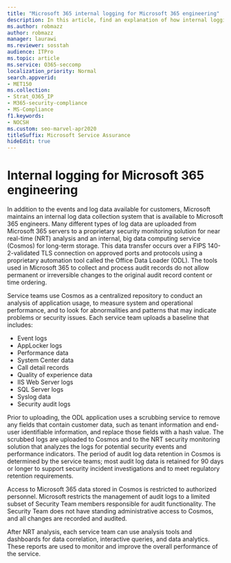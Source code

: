 ```yaml
---
title: "Microsoft 365 internal logging for Microsoft 365 engineering"
description: In this article, find an explanation of how internal logging for Microsoft 365 Engineering teams works.
ms.author: robmazz
author: robmazz
manager: laurawi
ms.reviewer: sosstah
audience: ITPro
ms.topic: article
ms.service: O365-seccomp
localization_priority: Normal
search.appverid:
- MET150
ms.collection:
- Strat_O365_IP
- M365-security-compliance
- MS-Compliance
f1.keywords:
- NOCSH
ms.custom: seo-marvel-apr2020
titleSuffix: Microsoft Service Assurance
hideEdit: true
---
```


# Internal logging for Microsoft 365 engineering

In addition to the events and log data available for customers, Microsoft maintains an internal log data collection system that is available to Microsoft 365 engineers. Many different types of log data are uploaded from Microsoft 365 servers to a proprietary security monitoring solution for near real-time (NRT) analysis and an internal, big data computing service (Cosmos) for long-term storage. This data transfer occurs over a FIPS 140-2-validated TLS connection on approved ports and protocols using a proprietary automation tool called the Office Data Loader (ODL). The tools used in Microsoft 365 to collect and process audit records do not allow permanent or irreversible changes to the original audit record content or time ordering.

Service teams use Cosmos as a centralized repository to conduct an analysis of application usage, to measure system and operational performance, and to look for abnormalities and patterns that may indicate problems or security issues. Each service team uploads a baseline that includes:

- Event logs
- AppLocker logs
- Performance data
- System Center data
- Call detail records
- Quality of experience data
- IIS Web Server logs
- SQL Server logs
- Syslog data
- Security audit logs

Prior to uploading, the ODL application uses a scrubbing service to remove any fields that contain customer data, such as tenant information and end-user identifiable information, and replace those fields with a hash value. The scrubbed logs are uploaded to Cosmos and to the NRT security monitoring solution that analyzes the logs for potential security events and performance indicators. The period of audit log data retention in Cosmos is determined by the service teams; most audit log data is retained for 90 days or longer to support security incident investigations and to meet regulatory retention requirements.

Access to Microsoft 365 data stored in Cosmos is restricted to authorized personnel. Microsoft restricts the management of audit logs to a limited subset of Security Team members responsible for audit functionality. The Security Team does not have standing administrative access to Cosmos, and all changes are recorded and audited.

After NRT analysis, each service team can use analysis tools and dashboards for data correlation, interactive queries, and data analytics. These reports are used to monitor and improve the overall performance of the service.
